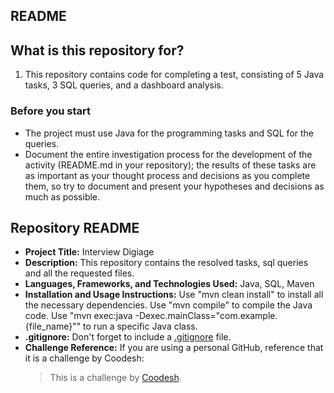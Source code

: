 ## README

## What is this repository for?

1. This repository contains code for completing a test, consisting of 5 Java tasks, 3 SQL queries, and a dashboard analysis.

### Before you start

- The project must use Java for the programming tasks and SQL for the queries.
- Document the entire investigation process for the development of the activity (README.md in your repository); the results of these tasks are as important as your thought process and decisions as you complete them, so try to document and present your hypotheses and decisions as much as possible.

## Repository README

- **Project Title:** Interview Digiage
- **Description:** This repository contains the resolved tasks, sql queries and all the requested files.
- **Languages, Frameworks, and Technologies Used:** Java, SQL, Maven
- **Installation and Usage Instructions:** Use "mvn clean install" to install all the necessary dependencies. Use "mvn compile" to compile the Java code. Use "mvn exec:java -Dexec.mainClass="com.example.{file_name}"" to run a specific Java class.
- **.gitignore:** Don't forget to include a [.gitignore](https://www.toptal.com/developers/gitignore) file.
- **Challenge Reference:** If you are using a personal GitHub, reference that it is a challenge by Coodesh:
  > This is a challenge by [Coodesh](https://coodesh.com/).

